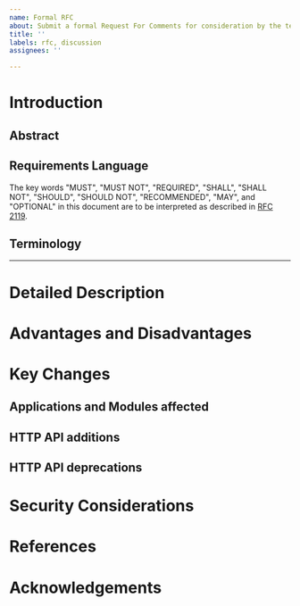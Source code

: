 ```yaml
---
name: Formal RFC
about: Submit a formal Request For Comments for consideration by the team.
title: ''
labels: rfc, discussion
assignees: ''

---
```


[NOTE]: # ( ^^ Provide a general summary of the RFC in the title above. ^^ )

# Introduction

## Abstract

[NOTE]: # ( Provide a 1-to-3 paragraph overview of the requested change. )
[NOTE]: # ( Describe what problem you are solving, and the general approach. )

## Requirements Language

[NOTE]: # ( Do not alter the section below. Follow its instructions. )

The key words "MUST", "MUST NOT", "REQUIRED", "SHALL", "SHALL NOT",
"SHOULD", "SHOULD NOT", "RECOMMENDED",  "MAY", and "OPTIONAL" in this
document are to be interpreted as described in
[RFC 2119](https://www.rfc-editor.org/rfc/rfc2119.txt).

## Terminology

[TIP]:  # ( Provide a list of any unique terms or acronyms, and their definitions here.)

---

# Detailed Description

[NOTE]: # ( Describe the solution being proposed in greater detail. )
[NOTE]: # ( Assume your audience has knowledge of, but not necessarily familiarity )
[NOTE]: # ( with, the CouchDB internals. Provide enough context so that the reader )
[NOTE]: # ( can make an informed decision about the proposal. )

[TIP]:  # ( Artwork may be attached to the submission and linked as necessary. )
[TIP]:  # ( ASCII artwork can also be included in code blocks, if desired. )

# Advantages and Disadvantages

[NOTE]: # ( Briefly, list the benefits and drawbacks that would be realized should )
[NOTE]: # ( the proposal be accepted for inclusion into Apache CouchDB. )

# Key Changes

[TIP]: # ( If the changes will affect how a user interacts with CouchDB, explain. )

## Applications and Modules affected

[NOTE]: # ( List the OTP applications or functional modules in CouchDB affected by the proposal. )

## HTTP API additions

[NOTE]: # ( Provide *exact* detail on each new API endpoint, including: )
[NOTE]: # (   HTTP methods [HEAD, GET, PUT, POST, DELETE, etc.] )
[NOTE]: # (   Synopsis of functionality )
[NOTE]: # (   Headers and parameters accepted )
[NOTE]: # (   JSON in [if a PUT or POST type] )
[NOTE]: # (   JSON out )
[NOTE]: # (   Valid status codes and their defintions )
[NOTE]: # (   A proposed Request and Response block )

## HTTP API deprecations

[NOTE]: # ( Provide *exact* detail on the API endpoints to be deprecated. )
[NOTE]: # ( If these endpoints are replaced by new endpoints, list those as well. )
[NOTE]: # ( State the proposed version in which the deprecation and removal will occur. )

# Security Considerations

[NOTE]: # ( Include any impact to the security of CouchDB here. )

# References

[TIP]:  # ( Include any references to CouchDB documentation, mailing list discussion, )
[TIP]:  # ( external standards or other links here. )

# Acknowledgements

[TIP]:  # ( Who helped you write this RFC? )
